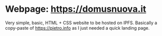 # Webpage: https://domusnuova.it
Very simple, basic, HTML + CSS website to be hosted on IPFS. Basically a copy-paste of https://pietro.info as I just needed a quick landing page.
